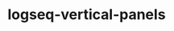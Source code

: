 # logseq-vertical-panels

<script src="https://gist.github.com/r-hegde/a904d86ed8d39f64629f09c0f9fd12a7.js"></script>
